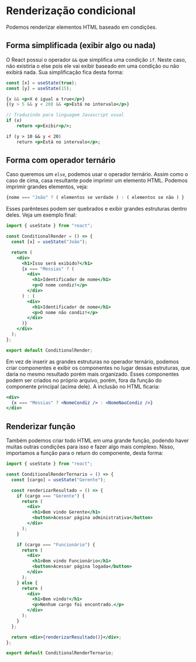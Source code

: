 # Renderização condicional

Podemos renderizar elementos HTML baseado em condições.

## Forma simplificada (exibir algo ou nada)

O React possui o operador `&&` que simplifica uma condição `if`. Neste caso, não existiria o else pois ele vai exibir baseado em uma condição ou não exibirá nada. Sua simplificação fica desta forma:

```jsx
const [x] = useState(true);
const [y] = useState(15);

{x && <p>X é igual a true</p>}
{(y > 5 && y < 20) && <p>Está no intervalo</p>}

// Traduzindo para linguagem Javascript usual
if (x)
    return <p>Exibir<p/>;

if (y > 10 && y < 20)
    return <p>Está no intervalo</p>;
```

## Forma com operador ternário

Caso queremos um `else`, podemos usar o operador ternário. Assim como o caso de cima, casa resultante pode imprimir um elemento HTML. Podemos imprimir grandes elementos, veja:

```javascript
{nome === "João" ? ( elementos se verdade ) : ( elementos se não ) }
```

Esses parênteses podem ser quebrados e exibir grandes estruturas dentro deles. Veja um exemplo final:

```jsx
import { useState } from "react";

const ConditionalRender = () => {
  const [x] = useState("João");

  return (
    <div>
      <h1>Isso será exibido?</h1>
      {x === "Messias" ? (
        <div>
          <h1>Identificador de nome</h1>
          <p>O nome condiz!</p>
        </div>
      ) : (
        <div>
          <h1>Identificador de nome</h1>
          <p>O nome não condiz!</p>
        </div>
      )}
    </div>
  );
};

export default ConditionalRender;
```

Em vez de inserir as grandes estruturas no operador ternário, podemos criar componentes e exibir os componentes no lugar dessas estruturas, que daria no mesmo resultado porém mais organizado. Esses componentes podem ser criados no próprio arquivo, porém, fora da função do componente principal (acima dele). A inclusão no HTML ficaria:

```jsx
<div>
  {x === "Messias" ? <NomeCondiz /> : <NomeNaoCondiz />}
</div>
```

## Renderizar função

Também podemos criar todo HTML em uma grande função, podendo haver muitas outras condições para isso e fazer algo mais complexo. Nisso, importamos a função para o return do componente, desta forma:

```jsx
import { useState } from "react";

const ConditionalRenderTernario = () => {
  const [cargo] = useState("Gerente");

  const renderizarResultado = () => {
    if (cargo === "Gerente") {
      return (
        <div>
          <h1>Bem vindo Gerente</h1>
          <button>Acessar página administrativa</button>
        </div>
      );
    }

    if (cargo === "Funcionário") {
      return (
        <div>
          <h1>Bem vindo Funcionário</h1>
          <button>Acessar página logada</button>
        </div>
      );
    } else {
      return (
        <div>
          <h1>Bem vindo!</h1>
          <p>Nenhum cargo foi encontrado.</p>
        </div>
      );
    }
  };

  return <div>{renderizarResultado()}</div>;
};

export default ConditionalRenderTernario;
```
